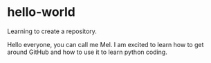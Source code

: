 # hello-world
Learning to create a repository.

Hello everyone, you can call me Mel.
I am excited to learn how to get around GitHub and how to
use it to learn python coding.
